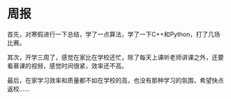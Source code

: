 # 周报

首先，对寒假进行一下总结，学了一点算法，学了一下C++和Python，打了几场比赛。

其次，开学三周了，感觉在家比在学校还忙，除了每天上课听老师讲课之外，还要看慕课的视频，感觉时间很紧，效率还不高。

最后，在家学习效率和质量都不如在学校的高，也没有那种学习的氛围，希望快点返校......

